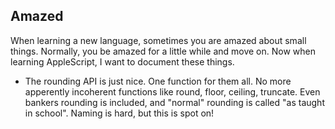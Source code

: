 Amazed
------

When learning a new language, sometimes you are amazed about small things. Normally, you be amazed for a little while and move on. Now when learning AppleScript, I want to document these things.

* The rounding API is just nice. One function for them all. No more apperently incoherent functions like round, floor, ceiling, truncate. Even bankers rounding is included, and "normal" rounding is called "as taught in school". Naming is hard, but this is spot on!

